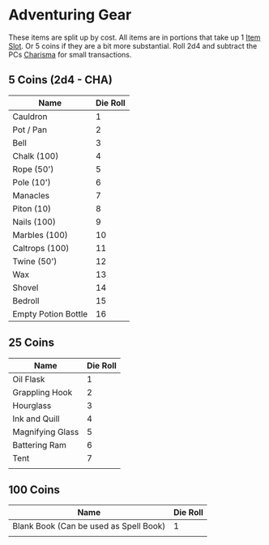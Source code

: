 # Adventuring Gear

These items are split up by cost. All items are in portions that take up 1 [Item Slot](../../Player%20Character%20Components/Derived%20Statistics/Item%20Slots.md). Or 5 coins if they are a bit more substantial. Roll 2d4 and subtract the PCs [Charisma](../../Player%20Character%20Components/Chosen%20Statistics/Charisma.md) for small transactions.
## 5 Coins (2d4 - CHA)

| Name                | Die Roll |
| ------------------- | -------- |
| Cauldron            | 1        |
| Pot / Pan           | 2        |
| Bell                | 3        |
| Chalk (100)         | 4        |
| Rope (50')          | 5        |
| Pole (10')          | 6        |
| Manacles            | 7        |
| Piton (10)          | 8        |
| Nails (100)         | 9        |
| Marbles (100)       | 10       |
| Caltrops (100)      | 11       |
| Twine (50')         | 12       |
| Wax                 | 13       |
| Shovel              | 14       |
| Bedroll             | 15       |
| Empty Potion Bottle | 16       |

## 25 Coins
| Name             | Die Roll |
| ---------------- | -------- |
| Oil Flask        | 1        |
| Grappling Hook   | 2        |
| Hourglass        | 3        |
| Ink and Quill    | 4        |
| Magnifying Glass | 5        |
| Battering Ram    | 6        |
| Tent             | 7        |
|                  |          |
## 100 Coins
| Name                                   | Die Roll |
| -------------------------------------- | -------- |
| Blank Book (Can be used as Spell Book) | 1        |
|                                        |          |
